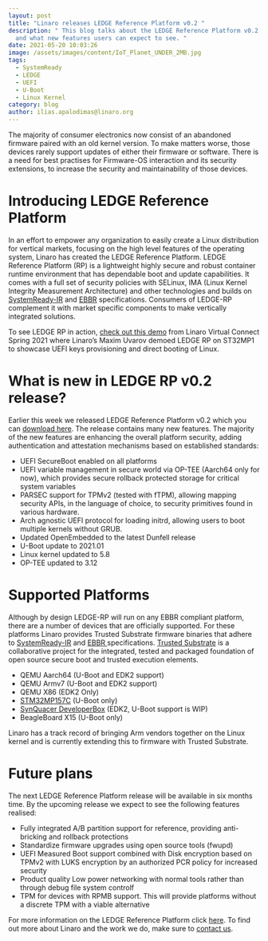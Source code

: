 ```yaml
---
layout: post
title: "Linaro releases LEDGE Reference Platform v0.2 "
description: " This blog talks about the LEDGE Reference Platform v0.2 release
  and what new features users can expect to see. "
date: 2021-05-20 10:03:26
image: /assets/images/content/IoT_Planet_UNDER_2MB.jpg
tags:
  - SystemReady
  - LEDGE
  - UEFI
  - U-Boot
  - Linux Kernel
category: blog
author: ilias.apalodimas@linaro.org
---
```

The majority of consumer electronics now consist of an abandoned firmware paired with an old kernel version. To make matters worse, those devices rarely support updates of either their firmware or software. There is a need for best practises for Firmware-OS interaction and its security extensions, to increase the security and maintainability of those devices.

# Introducing LEDGE Reference Platform

In an effort to empower any organization to easily create a Linux distribution for vertical markets, focusing on the high level features of the operating system, Linaro has created the LEDGE Reference Platform. LEDGE Reference Platform (RP) is a lightweight highly secure and robust container runtime environment that has dependable boot and update capabilities. It comes with a full set of security policies with SELinux, IMA (Linux Kernel Integrity Measurement Architecture) and other technologies and builds on [SystemReady-IR](https://developer.arm.com/architectures/system-architectures/arm-systemready/ir) and [EBBR](https://arm-software.github.io/ebbr/) specifications. Consumers of LEDGE-RP complement it with market specific components to make vertically integrated solutions.

To see LEDGE RP in action, [check out this demo](https://www.youtube.com/watch?v=otciKqA0hdQ) from Linaro Virtual Connect Spring 2021 where Linaro’s Maxim Uvarov demoed LEDGE RP on ST32MP1 to showcase UEFI keys provisioning and direct booting of Linux.

# What is new in LEDGE RP v0.2 release?

Earlier this week we released LEDGE Reference Platform v0.2 which you can [download here](http://releases.linaro.org/components/ledge/rp-0.2/). The release contains many new features. The majority of the new features are enhancing the overall platform security, adding authentication and attestation mechanisms based on established standards:

* UEFI SecureBoot enabled on all platforms
* UEFI variable management in secure world via OP-TEE (Aarch64 only for now), which provides secure rollback protected storage for critical system variables
* PARSEC support for TPMv2 (tested with fTPM), allowing mapping security APIs, in the language of choice, to security primitives found in various hardware.
* Arch agnostic UEFI protocol for loading initrd, allowing users to boot multiple kernels without GRUB.
* Updated OpenEmbedded to the latest Dunfell release
* U-Boot update to 2021.01
* Linux kernel updated to 5.8
* OP-TEE updated to 3.12

# Supported Platforms

Although by design LEDGE-RP will run on any EBBR compliant platform, there are a number of devices that are officially supported. For these platforms Linaro provides Trusted Substrate firmware binaries that adhere to [SystemReady-IR](https://developer.arm.com/architectures/system-architectures/arm-systemready/ir) and [EBBR ](https://arm-software.github.io/ebbr/)specifications. [Trusted Substrate](/automotive-iot-and-edge-devices/) is a collaborative project for the integrated, tested and packaged foundation of open source secure boot and trusted execution elements.

* QEMU Aarch64 (U-Boot and EDK2 support)
* QEMU Armv7 (U-Boot and EDK2 support)
* QEMU X86 (EDK2 Only)
* [STM32MP157C](https://www.st.com/en/evaluation-tools/stm32mp157c-dk2.html) (U-Boot only)
* [SynQuacer DeveloperBox](https://www.96boards.org/product/developerbox/) (EDK2, U-Boot support is WIP)
* BeagleBoard X15 (U-Boot only)

Linaro has a track record of bringing Arm vendors together on the Linux kernel and is currently extending this to firmware with Trusted Substrate.

# Future plans

The next LEDGE Reference Platform release will be available in six months time. By the upcoming release we expect to see the following features realised:

* Fully integrated A/B partition support for reference, providing anti-bricking and rollback protections
* Standardize firmware upgrades using open source tools (fwupd)
* UEFI Measured Boot support combined with Disk encryption based on TPMv2 with LUKS encryption by an authorized PCR policy for increased security
* Product quality Low power networking with normal tools rather than through debug file system controlf
* TPM for devices with RPMB support. This will provide platforms without a discrete TPM with a viable alternative

For more information on the LEDGE Reference Platform click [here](https://github.com/Linaro/ledge-oe-manifest). To find out more about Linaro and the work we do, make sure to [contact us](https://www.linaro.org/contact/).